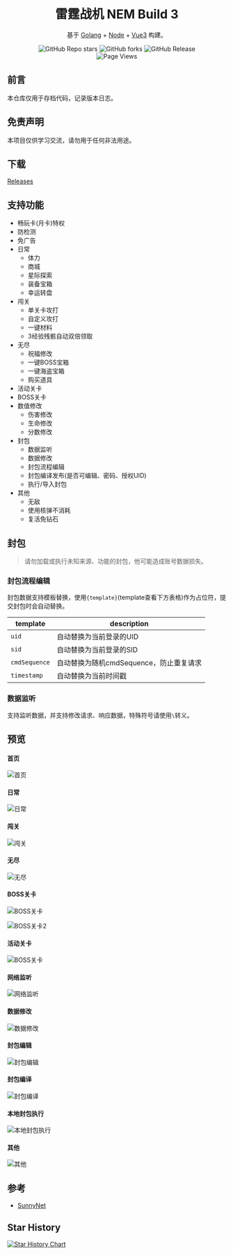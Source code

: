 <h1 align="center">雷霆战机 NEM Build 3</h1>

<p align="center">基于 <a href="https://go.dev/" target="_blank">Golang</a> + <a href="https://nodejs.org/zh-cn" target="_blank">Node</a> + <a href="https://vuejs.org/" target="_blank">Vue3</a> 构建。</p>

<div align="center">
<img alt="GitHub Repo stars" src="https://img.shields.io/github/stars/LauZzL/leitingzhanji-ui?style=for-the-badge">
<img alt="GitHub forks" src="https://img.shields.io/github/forks/LauZzL/leitingzhanji-ui?style=for-the-badge">
<img alt="GitHub Release" src="https://img.shields.io/github/v/release/LauZzL/leitingzhanji-ui?style=for-the-badge">
<br>
<img alt="Page Views" src="https://badges.toozhao.com/badges/01J7D1CAVCZQSZNWQZV9RHS37H/green.svg">
</div>

## 前言

本仓库仅用于存档代码，记录版本日志。

## 免责声明

本项目仅供学习交流，请勿用于任何非法用途。

## 下载

[Releases](https://github.com/LauZzL/leitingzhanji-ui/releases)

## 支持功能

- 畅玩卡(月卡)特权
- 防检测
- 免广告
- 日常
  - 体力
  - 商城
  - 星际探索
  - 装备宝箱
  - 幸运转盘
- 闯关
  - 单关卡攻打
  - 自定义攻打
  - 一键材料
  - 3经验残骸自动双倍领取
- 无尽
  - 祝福修改
  - 一键BOSS宝箱
  - 一键海盗宝箱
  - 购买道具
- 活动关卡
- BOSS关卡
- 数值修改
  - 伤害修改
  - 生命修改
  - 分数修改
- 封包
  - 数据监听
  - 数据修改
  - 封包流程编辑
  - 封包编译发布(是否可编辑、密码、授权UID)
  - 执行/导入封包
- 其他
  - 无敌
  - 使用核弹不消耗
  - 复活免钻石

## 封包

> 请勿加载或执行未知来源、功能的封包，他可能造成账号数据损失。

### 封包流程编辑

封包数据支持模板替换，使用`{template}`(template查看下方表格)作为占位符，提交封包时会自动替换。

| template | description |
| --- | --- |
| `uid` | 自动替换为当前登录的UID |
| `sid` | 自动替换为当前登录的SID |
| `cmdSequence` | 自动替换为随机cmdSequence，防止重复请求 |
| `timestamp` | 自动替换为当前时间戳 |

### 数据监听

支持监听数据，并支持修改请求、响应数据，特殊符号请使用`\`转义。


## 预览

#### 首页

![首页](https://s21.ax1x.com/2024/09/10/pAm0BKH.jpg)

#### 日常

![日常](https://s21.ax1x.com/2024/09/10/pAmW8N4.jpg)

#### 闯关

![闯关](https://s21.ax1x.com/2024/09/10/pAmWG4J.jpg)

#### 无尽

![无尽](https://s21.ax1x.com/2024/09/10/pAmWNg1.jpg)

#### BOSS关卡

![BOSS关卡](https://s21.ax1x.com/2024/09/10/pAm0C8S.jpg)

![BOSS关卡2](https://s21.ax1x.com/2024/09/10/pAmWdu6.jpg)

#### 活动关卡

![BOSS关卡](https://s21.ax1x.com/2024/09/10/pAm0Pgg.jpg)

#### 网络监听

![网络监听](https://s21.ax1x.com/2024/09/10/pAm0t56.png)

#### 数据修改

![数据修改](https://s21.ax1x.com/2024/09/10/pAm0UPK.jpg)

#### 封包编辑

![封包编辑](https://s21.ax1x.com/2024/09/10/pAm0a8O.jpg)

#### 封包编译

![封包编译](https://s21.ax1x.com/2024/09/10/pAm0d2D.jpg)

#### 本地封包执行

![本地封包执行](https://s21.ax1x.com/2024/09/10/pAm0wxe.jpg)

#### 其他

![其他](https://s21.ax1x.com/2024/09/10/pAmWYC9.jpg)

## 参考

- [SunnyNet](https://github.com/qtgolang/SunnyNet)

## Star History

[![Star History Chart](https://api.star-history.com/svg?repos=LauZzL/leitingzhanji-ui&type=Date)](https://star-history.com/#LauZzL/leitingzhanji-ui&Date)